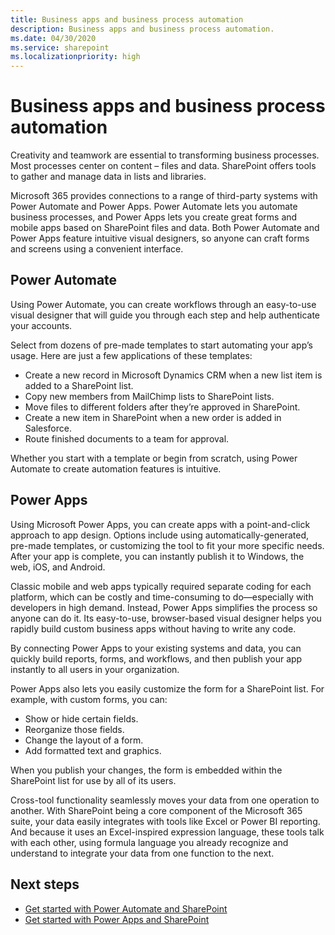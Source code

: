 ```yaml
---
title: Business apps and business process automation
description: Business apps and business process automation.
ms.date: 04/30/2020
ms.service: sharepoint
ms.localizationpriority: high
---
```


# Business apps and business process automation

Creativity and teamwork are essential to transforming business processes. Most processes center on content – files and data. SharePoint offers tools to gather and manage data in lists and libraries.

Microsoft 365 provides connections to a range of third-party systems with Power Automate and Power Apps. Power Automate lets you automate business processes, and Power Apps lets you create great forms and mobile apps based on SharePoint files and data. Both Power Automate and Power Apps feature intuitive visual designers, so anyone can craft forms and screens using a convenient interface.

## Power Automate

Using Power Automate, you can create workflows through an easy-to-use visual designer that will guide you through each step and help authenticate your accounts.

Select from dozens of pre-made templates to start automating your app’s usage. Here are just a few applications of these templates:

* Create a new record in Microsoft Dynamics CRM when a new list item is added to a SharePoint list.
* Copy new members from MailChimp lists to SharePoint lists.
* Move files to different folders after they’re approved in SharePoint.
* Create a new item in SharePoint when a new order is added in Salesforce.
* Route finished documents to a team for approval.

Whether you start with a template or begin from scratch, using Power Automate to create automation features is intuitive.

## Power Apps

Using Microsoft Power Apps, you can create apps with a point-and-click approach to app design. Options include using automatically-generated, pre-made templates, or customizing the tool to fit your more specific needs. After your app is complete, you can instantly publish it to Windows, the web, iOS, and Android.

Classic mobile and web apps typically required separate coding for each platform, which can be costly and time-consuming to do—especially with developers in high demand. Instead, Power Apps simplifies the process so anyone can do it. Its easy-to-use, browser-based visual designer helps you rapidly build custom business apps without having to write any code.

By connecting Power Apps to your existing systems and data, you can quickly build reports, forms, and workflows, and then publish your app instantly to all users in your organization.

Power Apps also lets you easily customize the form for a SharePoint list. For example, with custom forms, you can:

* Show or hide certain fields.
* Reorganize those fields.
* Change the layout of a form.
* Add formatted text and graphics.

When you publish your changes, the form is embedded within the SharePoint list for use by all of its users.

Cross-tool functionality seamlessly moves your data from one operation to another. With SharePoint being a core component of the Microsoft 365 suite, your data easily integrates with tools like Excel or Power BI reporting. And because it uses an Excel-inspired expression language, these tools talk with each other, using formula language you already recognize and understand to integrate your data from one function to the next.

## Next steps

* [Get started with Power Automate and SharePoint](./power-automate/get-started/create-your-first-flow.md)
* [Get started with Power Apps and SharePoint](/powerapps/maker/canvas-apps/customize-list-form)
